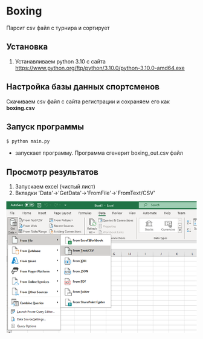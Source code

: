 # Boxing
Парсит csv файл с турнира и сортирует

## Установка

1. Устанавливаем python 3.10 с сайта https://www.python.org/ftp/python/3.10.0/python-3.10.0-amd64.exe

## Настройка базы данных спортсменов
Скачиваем csv файл с сайта регистрации и сохраняем его как **boxing.csv**


## Запуск программы
```bash
$ python main.py
```
- запускает программу. Программа сгенерит boxing_out.csv файл

## Просмотр результатов
1. Запускаем excel (чистый лист)
2. Вкладки 'Data'->'GetData'->'FromFile'->'FromText/CSV'

![Alt text](res/screen.png?raw=true "Пример")
